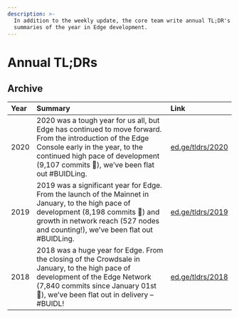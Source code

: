 ```yaml
---
description: >-
  In addition to the weekly update, the core team write annual TL;DR's –
  summaries of the year in Edge development.
---
```


# Annual TL;DRs

## Archive

| Year | Summary | Link |
| :--- | :--- | :--- |
| 2020 | 2020 was a tough year for us all, but Edge has continued to move forward. From the introduction of the Edge Console early in the year, to the continued high pace of development \(9,107 commits 💪\), we’ve been flat out \#BUIDLing. | [ed.ge/tldrs/2020](https://ed.ge/tldrs/2020) |
| 2019 | 2019 was a significant year for Edge. From the launch of the Mainnet in January, to the high pace of development \(8,198 commits 💪\) and growth in network reach \(527 nodes and counting!\), we’ve been flat out \#BUIDLing. | [ed.ge/tldrs/2019](https://ed.ge/tldrs/2019) |
| 2018 | 2018 was a huge year for Edge. From the closing of the Crowdsale in January, to the high pace of development of the Edge Network \(7,840 commits since January 01st 💪\), we’ve been flat out in delivery – \#BUIDL! | [ed.ge/tldrs/2018](https://ed.ge/tldrs/2018) |

